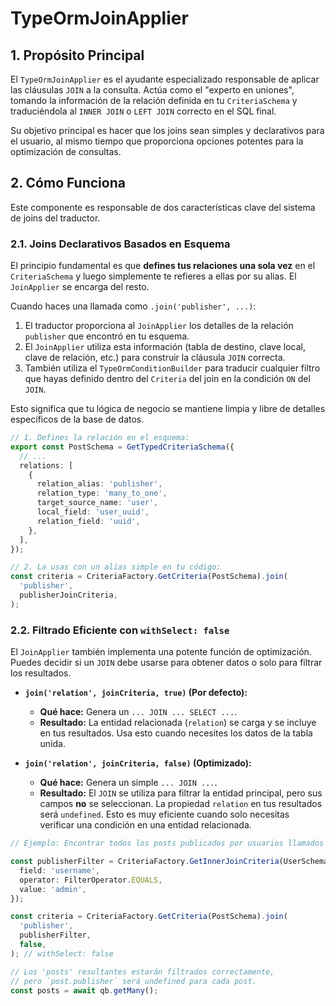 # TypeOrmJoinApplier

## 1. Propósito Principal

El `TypeOrmJoinApplier` es el ayudante especializado responsable de aplicar las cláusulas `JOIN` a la consulta. Actúa como el "experto en uniones", tomando la información de la relación definida en tu `CriteriaSchema` y traduciéndola al `INNER JOIN` o `LEFT JOIN` correcto en el SQL final.

Su objetivo principal es hacer que los joins sean simples y declarativos para el usuario, al mismo tiempo que proporciona opciones potentes para la optimización de consultas.

## 2. Cómo Funciona

Este componente es responsable de dos características clave del sistema de joins del traductor.

### 2.1. Joins Declarativos Basados en Esquema

El principio fundamental es que **defines tus relaciones una sola vez** en el `CriteriaSchema` y luego simplemente te refieres a ellas por su alias. El `JoinApplier` se encarga del resto.

Cuando haces una llamada como `.join('publisher', ...)`:

1.  El traductor proporciona al `JoinApplier` los detalles de la relación `publisher` que encontró en tu esquema.
2.  El `JoinApplier` utiliza esta información (tabla de destino, clave local, clave de relación, etc.) para construir la cláusula `JOIN` correcta.
3.  También utiliza el `TypeOrmConditionBuilder` para traducir cualquier filtro que hayas definido dentro del `Criteria` del join en la condición `ON` del `JOIN`.

Esto significa que tu lógica de negocio se mantiene limpia y libre de detalles específicos de la base de datos.

```typescript
// 1. Defines la relación en el esquema:
export const PostSchema = GetTypedCriteriaSchema({
  // ...
  relations: [
    {
      relation_alias: 'publisher',
      relation_type: 'many_to_one',
      target_source_name: 'user',
      local_field: 'user_uuid',
      relation_field: 'uuid',
    },
  ],
});

// 2. La usas con un alias simple en tu código:
const criteria = CriteriaFactory.GetCriteria(PostSchema).join(
  'publisher',
  publisherJoinCriteria,
);
```

### 2.2. Filtrado Eficiente con `withSelect: false`

El `JoinApplier` también implementa una potente función de optimización. Puedes decidir si un `JOIN` debe usarse para obtener datos o solo para filtrar los resultados.

- **`join('relation', joinCriteria, true)` (Por defecto):**

  - **Qué hace:** Genera un `... JOIN ... SELECT ...`.
  - **Resultado:** La entidad relacionada (`relation`) se carga y se incluye en tus resultados. Usa esto cuando necesites los datos de la tabla unida.

- **`join('relation', joinCriteria, false)` (Optimizado):**
  - **Qué hace:** Genera un simple `... JOIN ...`.
  - **Resultado:** El `JOIN` se utiliza para filtrar la entidad principal, pero sus campos **no** se seleccionan. La propiedad `relation` en tus resultados será `undefined`. Esto es muy eficiente cuando solo necesitas verificar una condición en una entidad relacionada.

```typescript
// Ejemplo: Encontrar todos los posts publicados por usuarios llamados 'admin', pero SIN cargar el objeto del publicador.

const publisherFilter = CriteriaFactory.GetInnerJoinCriteria(UserSchema).where({
  field: 'username',
  operator: FilterOperator.EQUALS,
  value: 'admin',
});

const criteria = CriteriaFactory.GetCriteria(PostSchema).join(
  'publisher',
  publisherFilter,
  false,
); // withSelect: false

// Los 'posts' resultantes estarán filtrados correctamente,
// pero `post.publisher` será undefined para cada post.
const posts = await qb.getMany();
```
